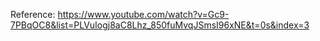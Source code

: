 Reference: https://www.youtube.com/watch?v=Gc9-7PBqOC8&list=PLVuIogj8aC8Lhz_850fuMvqJSmsI96xNE&t=0s&index=3